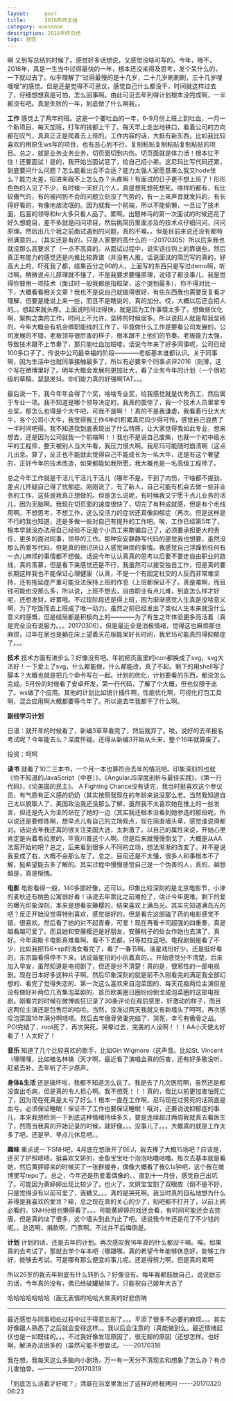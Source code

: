 ```yaml
---
layout:     post
title:      2016年终总结
category: nonsense
description: 2016年终总结
tags: 感悟
---
```


啊 又到写总结的时候了。感觉好多话想说，又感觉没啥可写的。今年，哦不，2016年，真是一生当中过得最快的一年，根本还没来得及思考，发个呆什么的，一下就过去了。似乎理解了“过得最慢的是十几岁，二十几岁刷刷刷，三十几岁嗖嗖嗖”的感觉。但是还是觉得不可思议，感觉自己什么都没干，时间就这样过去了，仔细想想真是可怕，怎么回事啊。由此可见去年列得计划根本没完成啊，一半都没有吧。真是失败的一年，到底做了什么啊我。。

**工作**
感觉上了两年的班。这是一个要吐血的一年，6-9月份上班上到吐血，一月一个新项目，每天加班，打车的钱都上千了。每天早上走出地铁口，看着公司的方向都在叹气，真真正正是爬着去上班的。工作内容的话，大抵有新东西，比如我比较喜欢的用原生ws写的项目，也有恶心到不行，复制粘贴复制粘贴复制粘贴的项目。总之，就是业务业务业务，切页面切到内伤。切页面就是体力活！根本扛不住！还要面试！是的，我开始当面试官了，给自己招小弟。这尼玛比写代码还累，到底要问什么问题？怎么能看出合不合适？能力太强人家愿意来么我又hode住么？能力太差，招进来跟不上怎么办？头疼啊！有面试的日子更不想上班了！形形色色的人见了不少，有时候一天好几个人，真是想死想死想死。啥样的都有，有比较傲气的，有的被问到不会的问题立刻没了气势的，有一上来声音就发抖的，有长得好看的，有像地痞流氓的。因为就我一个前端，所以不能偷懒，一旦过了技术面，后面的领导和hr大多只看人品了。累啊。出题神马的第一次面试的时候还花了好久想题目，差不多就是问问项目，然后挑简历里面涉及的技术点仔细问问，问问原理。然后出几个我之前面试遇到的问题，真的不难。。但是目前来说还没有都特别满意的。。（其实还是有的，只是人家要的高什么的 --20170305）所以后来我也就没那么高要求了（一点不高真的。从面试过程中，说实话拉钩上的靠谱些。然后真正有能力的感觉还是内推比较靠谱（并没有人推。话说面试的简历写的真的，好高大上的，吓死我了都，结果百分之90的人，上面写的东西只是写过demo啊，听过啊。稍微说点儿原理就不懂了，不是我要求要懂原理，说错了都没事儿，我是觉得你要用一项技术（面试时一般我都是指框架，这个提到最多），你不得对比一下，大概看看相关文章？我也不是说自己就做得很好，有些东西我也需要反复看才理解，但要是能说上来一些，而且不是瞎说的，真的加分。哎，大概以后还会招人的。。想起来就头疼。上面说时间过得快，就是因为工作事情太多了，想做些优化啊，架构之类的工作，时间上不允许，垒砖的时候居多。所以说招人就是帮我垒砖的，今年大概会有机会做职能线的工作了，毕竟做什么工作是要看公司发展的，公司发展的不错，老板领导很厉害的样子，根本跟不上他们的节奏。老板能力太强，导致技术跟不上节奏了，那只能吐血加班喽。话说今年来了好多同事呢，公司已经100多口子了，传说中公司最幸福的阶段————老板基本谁都认识。关于同事啊，因为生活中也就同事接触最多了，所以有必要来个同事点评2016（刻薄，这个写在微博里好了。明年大概会发展的更加壮大，看了业务今年的计划（一个很初级的草稿，瑟瑟发抖。你们能力真的好强啊TAT。。。

最后说一下，我今年年会得了个奖，啥啥专业奖，给我感觉就是优秀员工，然后属于专业一项。我不知道是哪个领导决定的，我真的震惊了，我一个技术人员里拿专业奖，那怎么也得是个大牛吧，可我不是啊！！真的不是我谦虚，我看着行业大大牛，各个公司小大牛，我觉得我工作4年的积累真尼玛少得可怜，感觉自己浪费了一半时间吧得。我不知道我到底表现出了什么特质，让大家觉得我如此专业，想来想去，还是因为公司就我一个前端啊！！我也不是说自己废柴，也就一个初中级水平的工程师，整天被别人当大牛看，我压力很大啊。我尼玛可能随时崩溃啊（这点儿出息。算了，反正也不能就此觉得自己不能成长为一名大牛，还是有这个奢望的，正好今年的技术改造，如果都能如我所愿，我大概也是一名高级工程师了。

总之今年工作就是干活儿干活儿干活儿（哪年不是，干到了内伤，干啥都不提劲，差点儿怀疑自己得了忧郁症。刚刚说了，有了新人，自己可能有机会去做一些非业务的工作，这些是我真正想做的。但是怎么说呢，有时候我又宁愿干点儿业务的活儿，因为无脑啊。我现在切页面的速度很快了，切完了有种成就感，但是有个毛线用啊。不想思考，不想工作，这么没活力的症状还真像抑郁症（再次。但是这样是不行的我也知道，还是多做一些对自己有提升的工作吧。唉，工作已经第5年了，根本早就没办法用自己经验不足是个小员工来欺骗自己了，必须要承担更大的责任，更多的面对同事，领导的工作。那种安安静静写代码的感觉我也想要，虽然没那么热爱写代码，但是真的很讨厌让人感觉麻烦的事情。我感觉自己浮躁到任何有一点儿麻烦的事情都不想做。话说今年认认真真的思考以后要不要走自由职业的路线，真的羡慕，但是看下来感觉还是不行，我虽然可以接受独自工作，但是真的要长期这样我也不能保证心理健康（认真，不是一个有固定社交的人反而非常难坚持，还有拖延症严重可能没法保持上班的作息（上班都保证不了。真是难啊，而且钱可能也没那么多，所以说，上班不想去，自由职业有点儿难，到底怎么样才好呢，还想发财，好累哦。不过现阶段还是得上班，因为渐渐感觉人生真是没啥意义啊，为了吃饭而去上班成了唯一动力。虽然之前已经发出了类似人生本来就没什么意义的感慨，但是结局都是积极向上的————为了有生之年体验更多而活着（真是完全没有说服力。。。20170306）。但是最近全是消极情绪，觉得这也麻烦那也麻烦，过年在家也是躺在床上望着天花板能呆好长时间，我尼玛可能真的得抑郁症了。。。

**技术**
技术方面有进步么？好像没有吧。年初把页面里的icon都换成了svg，svg大法好！一下爱上了svg，什么都能做，什么都能改，真了不起。剩下的用shell写了脚本？大概也就是把几个命令写在一起。计划的优化，计划要看的东西，都没怎么完成。5月份的时候看了安卓开发，第一行代码，了解了个大概，但也仅限于此了。ws做了个应用。其他的计划比如统计插件啊，性能优化啊，可视化打包工具啊，混合应用啊大概都要等今年了。所以说去年我都干了什么啊。

**副线学习计划**

日语：就开年的时候看了，新编3草草看完了，然后就弃了。唉，说好的去年报名考试呢？今年能去么？深度怀疑。还得从新编3开始从头来，整个16年就算废了。

投资：呵呵

**读书**
就看了10二三本书，一个月一本也算符合去年的情况吧。印象深刻的也就《你不知道的JavaScript（中卷）》，《AngularJS深度剖析与最佳实践》，《第一行代码》，《论美国的民主》。
A Fighting Chance没有读完，我当时挺喜欢这个参议员，有气质有正义感的奶奶（其实按照我现在的年龄来说没那么老。当然我知道自己太以貌取人了，美国政治我还没那么了解，虽然我不太喜欢她在推上的一些发言，但还是先入为主的站在了她的一边（其实我还根本没看到她参选的那段呢。所以说还是要修炼啊，想早点儿有自己的立场观点，现在简直墙头草，感觉谁说得都对。话说去年我还真的很关注美国大选，太刺激了。以自己的属性来说，开始心里肯定是向着希拉里的，毕竟川普这个人啊。但是后来就慢慢倒戈了，大概是从AA法案开始的吧？总之，后来看到很多人不同的立场，想法渐渐的改变了。并不是说我变成了右，大概不会那么左了。总之，目前还是不太懂，很多人和事根本不了解，挺希望能去多了解的。其实过程中慢慢感觉自己是一个伪善的人，真的，越想越是，真是惭愧。

**电影**
电影看得一般，140多部好像，还可以。印象比较深刻的是北京电影节，小津的麦秋还有桃色公寓很好看！话说去年票比之前难抢了，估计今年更难。剩下的爱的曝光印象深刻，本来是想看安藤樱的，结果喜欢上满岛光。其实先知道满岛光的吧？反正开始没觉得特别喜欢，感觉挺好的，但是看完这部磕了药的电影感觉不错，很喜欢。然后看了她的对不起青春，可爱！现在再看卡司超强的四重奏，真是越看越可爱了。而且她和安藤樱还是好朋友，安藤桃子的处女作她也去演了，真好。今年奥斯卡电影真难看啊，看不下去都，只等拉拉蓝吧。电视剧倒是看了不少，比如我把156+sp的海女看完了，看了一春节啊。谐星戏份好少。还是挺好看的，东京篇看得停不下来。话说谐星拍的小执着真的。。开始感觉分不清楚，后来加入早安，虽然知道是电视剧了，但还是分不清楚！真的是，很邪性的一部电视剧。现在日本好多这种片子啊。然后印象深刻的就是前不久刚看完的满足我全部幻想的、看完了觉得失恋的、第一次这么喜欢来自泡菜国的、每天花痴两位主演但是没有做好补两位几百集泡菜剧的、首页欧美圈日圈纷纷倒戈成泡菜圈的这部电视剧。刚看完的时候在微博疯狂记录了30条评论在观后感里，好激动的样子，而且这两位主演还是包售后的哈哈。当然，没准过两天我就又有新墙头了呵呵。再次感叹泡菜国16年满分啊啧啧。然后去年傲骨贤妻完结了，哭死，幸亏有傲骨之战。POI完结了，root死了，再次哭死，哭晕过去，完美的人设啊！！！AA小天使太好看了！人太好了！

**音乐**
知道了几个比较喜欢的歌手，比如Gin Wigmore（这声音。比如St. Vincent（嘿嘿嘿，比如椎名林檎（天才啊，最近看了演唱会真的厉害，还有好多歌没听，赶紧去补。去年听了不少原声。


**身体&生活**
还是搞坏啦，我都不知道怎么说了。我是去了几次医院啊，虽然还是都没查出毛病，但是真的令人担心啊。我不想死！！！真的，我比以前更加害怕死亡了，因为现在死真是太亏了好么！根本一直在工作啊，尼玛现在过劳死的话简直是血亏。必须保证睡眠！保证不了工作也要保证睡眠！哦对，还要说说抑郁症的事儿，本来我想检测一下到底这种情绪持续多久，要是连续超过两周我就真去看医生了，然而当我真的开始记录的时候，就好像。。。没事儿了。。。大概真的就是工作太多了吧，还是早、早点儿休息吧。。

**趣味**
重点说一下SNH吧，4月底在悠唐开了BEJ，我去捧了大概15场吧？应该是，还买了护照啧啧。挺喜欢文妍的，金鱼宝宝吐个泡泡咕噜咕噜。每次去基本就是看她，然后黄婷婷来的时候买了一张群握券，偶像大概看了我0.1s钟吧，这个我在微博里写repo了。总之，今年还是热爱着偶像的、、直到十一月份，感觉自己出坑了。可能因为黄婷婷出现比较少了，也火了，文妍宝宝割了双眼皮（倒不是不好，只是觉得没有以前可爱了，我糖又。。。真的是哭死啊。我当时真的自私地想为什么非得是我喜欢的爱豆？嘛，总之现在真的关心的少了，贴吧都不打开了，以前上网必看的，SNH分组也懒得看了。。。可能黄婷婷的戏还会看，有时间可能还会去悠唐，但是真的淡了很多，这个墙头到此为止了吧。话说我今年还是花了不少钱的呢。。总选啊，捐款啊，门票啊。不过并不后悔倒是。

**计划**
计划的话，还是去年的计划。再次感叹我16年真的什么都没干嘛。唉。如果真的去考试了，那就去学个车本吧（哪跟哪。真的希望今年能够休息好，能够工作好，能够去考试。可是哪有那么便宜的事儿呢。还是得努力啊，但是真的累啊

所以26岁的我去年到底有什么转折么？好像没有。每年我都鼓励自己，说说励志的话，今年真的没有，偶已经破罐破摔了。只能祝自己姬年大吉了


哈哈哈哈哈哈哈（面无表情的哈哈大笑真的好悲伤呐

----------------------

最近感觉与同事相处过程中过于得意忘形了。。。平添了很多不必要的麻烦。。。其实好像跟人熟悉了之后就会变得这样。。我以后会注意的（真能做到么。最近情绪起伏也是一如既往的。。。不过我好像发现原因了，很无聊的原因（还想怎样。也好啊，解决办法很多的（虽然可能不想尝试。----20170318

我在想，我每天这么多脑内小剧场，万一有一天分不清现实和想象了怎么办？有点儿害怕😨。——————20170319

「到底怎么活着才好呢？」清晨在浴室里发出了这样的终极拷问 -----20170320 06:23



